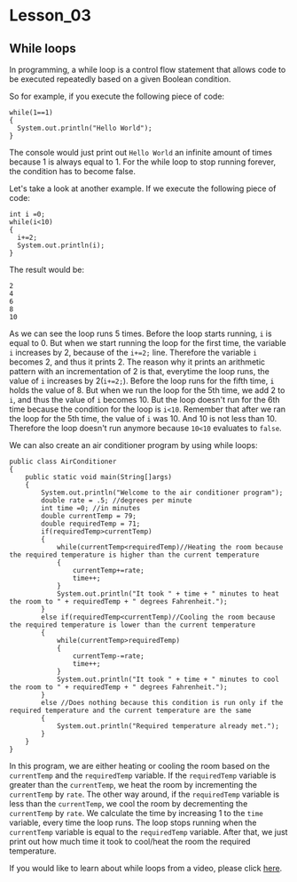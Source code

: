 # Lesson_03 #

## While loops ##
In programming, a while loop is a control flow statement that allows code to be executed repeatedly based on a given Boolean condition.

So for example, if you execute the following piece of code:

```
while(1==1)
{
  System.out.println("Hello World");
}
```
The console would just print out ```Hello World``` an infinite amount of times because 1 is always equal to 1.  For the while loop to stop running forever, the condition has to become false.

Let's take a look at another example. If we execute the following piece of code:

```
int i =0;
while(i<10)
{
  i+=2;
  System.out.println(i);
}
```

The result would be:
```
2
4
6
8
10
```

As we can see the loop runs 5 times. Before the loop starts running, ```i``` is equal to 0. But when we start running the loop for the first time, the variable ```i``` increases by 2, because of the ```i+=2;``` line. Therefore the variable ```i``` becomes 2, and thus it prints 2. The reason why it prints an arithmetic pattern with an incrementation of 2 is that, everytime the loop runs, the value of ```i``` increases by 2(```i+=2;```). Before the loop runs for the fifth time, ```i``` holds the value of 8. But when we run the loop for the 5th time, we add 2 to ```i```, and thus the value of ```i``` becomes 10. But the loop doesn't run for the 6th time because the condition for the loop is ```i<10```. Remember that after we ran the loop for the 5th time, the value of ```i``` was 10. And 10 is not less than 10. Therefore the loop doesn't run anymore because ```10<10``` evaluates to ```false```.   

We can also create an air conditioner program by using while loops:
```
public class AirConditioner 
{
	public static void main(String[]args)
	{
		System.out.println("Welcome to the air conditioner program");
		double rate = .5; //degrees per minute
		int time =0; //in minutes
		double currentTemp = 79;
		double requiredTemp = 71;
		if(requiredTemp>currentTemp)
		{
			while(currentTemp<requiredTemp)//Heating the room because the required temperature is higher than the current temperature
			{
				currentTemp+=rate;
				time++;
			}
			System.out.println("It took " + time + " minutes to heat the room to " + requiredTemp + " degrees Fahrenheit.");
		}
		else if(requiredTemp<currentTemp)//Cooling the room because the required temperature is lower than the current temperature
		{
			while(currentTemp>requiredTemp)
			{
				currentTemp-=rate;
				time++;
			}
			System.out.println("It took " + time + " minutes to cool the room to " + requiredTemp + " degrees Fahrenheit.");
		}
		else //Does nothing because this condition is run only if the required temperature and the current temperature are the same
		{
			System.out.println("Required temperature already met.");
		}
	}
}
```
In this program, we are either heating or cooling the room based on the ```currentTemp``` and the ```requiredTemp``` variable. If the ```requiredTemp``` variable is greater than the ```currentTemp```, we heat the room by incrementing the ```currentTemp``` by ```rate```. The other way around, if the ```requiredTemp``` variable is less than the ```currentTemp```, we cool the room by decrementing the ```currentTemp``` by ```rate```. We calculate the time by increasing 1 to the ```time``` variable, every time the loop runs. The loop stops running when the ```currentTemp``` variable is equal to the ```requiredTemp``` variable. After that, we just print out how much time it took to cool/heat the room the required temperature.

If you would like to learn about while loops from a video, please click [here](https://youtu.be/8ZuWD2CBjgs).
